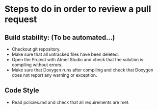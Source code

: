 # Steps to do in order to review a pull request

## Build stability: (To be automated...)
* Checkout git repository.
* Make sure that all untracked files have been deleted.
* Open the Project with Atmel Studio and check that the solution is compiling without errors.
* Make sure that Doxygen runs after compiling and check that Doxygen does not report any warning or exception.

## Code Style
* Read policies.md and check that all requirements are met.
